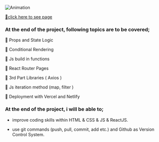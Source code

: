 
![Animation](https://user-images.githubusercontent.com/99739515/184499036-b6dfa77d-2113-4e93-91f8-94d5f6636d7b.gif)

[📍click here to see page](https://movie-app-react-68y1ey1wk-yaserdemet.vercel.app
)



### At the end of the project, following topics are to be covered;

📌 Props and State Logic

📌 Conditional Rendering

📌 Js build in functions

📌 React Router Pages

📌 3rd Part Libraries ( Axios )

📌 Js iteration method (map, filter )

📌 Deployment with Vercel and Netlify


### At the end of the project, i will be able to;

- improve coding skills within HTML & CSS & JS & ReactJS.

- use git commands (push, pull, commit, add etc.) and Github as Version Control System.
